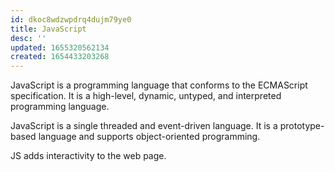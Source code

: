 ```yaml
---
id: dkoc8wdzwpdrq4dujm79ye0
title: JavaScript
desc: ''
updated: 1655320562134
created: 1654433203268
---
```


JavaScript is a programming language that conforms to the ECMAScript specification. It is a high-level, dynamic, untyped, and interpreted programming language.

JavaScript is a single threaded and event-driven language. It is a prototype-based language and supports object-oriented programming.

JS adds interactivity to the web page.
